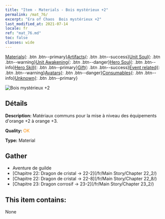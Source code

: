 ```yaml
---
title: "Item - Materials - Bois mystérieux +2"
permalink: /mat_76/
excerpt: "Era of Chaos  Bois mystérieux +2"
last_modified_at: 2021-07-14
locale: fr
ref: "mat_76.md"
toc: false
classes: wide
---
```

 [Materials](/ItemsFR/){: .btn .btn--primary}[Artifacts](/ItemsFR/Artifacts/){: .btn .btn--success}[Unit Soul](/ItemsFR/UnitSoul/){: .btn .btn--warning}[Unit Awakening](/ItemsFR/UnitAwakening/){: .btn .btn--danger}[Hero Soul](/ItemsFR/HeroSoul/){: .btn .btn--info}[Hero Skill](/ItemsFR/HeroSkill/){: .btn .btn--primary}[Gift](/ItemsFR/Gift/){: .btn .btn--success}[Event related](/ItemsFR/Events/){: .btn .btn--warning}[Avatars](/ItemsFR/Avatars/){: .btn .btn--danger}[Consumables](/ItemsFR/Consumables/){: .btn .btn--info}[Unknown](/ItemsFR/Unknown/){: .btn .btn--primary}

 ![Bois mystérieux +2](/images/t/i_cailiao_mucai3.png)

## Détails
 **Description:** Matériaux communs pour la mise à niveau des équipements d'orange +2 à orange +3.

 **Quality:** <span style="color: #FF8C00">OK</span>

 **Type:** Material

## Gather

*    Aventure de guilde 
*    [Chapitre 22: Dragon de cristal -> 22-2](/fr/Main Story/Chapter 22_2/) 
*    [Chapitre 22: Dragon de cristal -> 22-8](/fr/Main Story/Chapter 22_8/) 
*    [Chapitre 23: Dragon corrosif -> 23-2](/fr/Main Story/Chapter 23_2/) 

## This item contains:

  None

